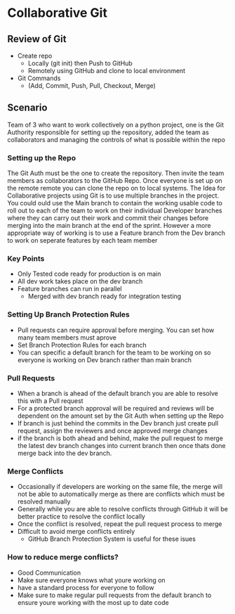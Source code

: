 # Collaborative Git

## Review of Git

* Create repo
	- Locally (git init) then Push to GitHub
	- Remotely using GitHub and clone to local environment
* Git Commands
	- (Add, Commit, Push, Pull, Checkout, Merge)

## Scenario

Team of 3 who want to work collectively on a python project, one is the Git Authority responsible for setting up the repository, added the team as collaborators and managing the controls of what is possible within the repo

### Setting up the Repo
The Git Auth must be the one to create the repository. Then invite the team members as collaborators to the GitHub Repo. Once everyone is set up on the remote remote you can clone the repo on to local systems. 
The Idea for Collaborative projects using Git is to use multiple branches in the project. 
You could ould use the Main branch to contain the working usable code to roll out to each of the team to work on their individual Developer branches where they can carry out their work and commit their changes before merging into the main branch at the end of the sprint.
However a more appropriate way of working is to use a Feature branch from the Dev branch to work on seperate features by each team member 

### Key Points
* Only Tested code ready for production is on main
* All dev work takes place on the dev branch
* Feature branches can run in parallel
	* Merged with dev branch ready for integration testing

### Setting Up Branch Protection Rules
* Pull requests can require approval before merging. You can set how many team members must aprove
* Set Branch Protection Rules for each branch
* You can specific a default branch for the team to be working on so everyone is working on Dev branch rather than main branch

### Pull Requests
* When a branch is ahead of the default branch you are able to resolve this with a Pull request
* For a protected branch approval will be required and reviews will be dependent on the amount set by the Git Auth when setting up the Repo
* If branch is just behind the commits in the Dev branch just create pull request, assign the reviewers and once approved merge changes
* if the branch is both ahead and behind, make the pull request to merge the latest dev branch changes into current branch then once thats done merge back into the dev branch.

### Merge Conflicts
* Occasionally if developers are working on the same file, the merge will not be able to automatically merge as there are conflicts which must be resolved manually
* Generally while you are able to resolve conflicts through GitHub it will be better practice to resolve the conflict locally
* Once the conflict is resolved, repeat the pull request process to merge
* Difficult to avoid merge conflicts entirely
	* GitHub Branch Protection System is useful for these isues

### How to reduce merge conflicts?
* Good Communication
* Make sure everyone knows what youre working on
* have a standard process for everyone to follow
* Make sure to make regular pull requests from the default branch to ensure youre working with the most up to date code

